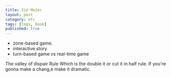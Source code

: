 ```yaml
---
title: Sid Meier
layout: post
category: etc
tags: [logs, book]
published: true
---
```


* zone-based game.
* interactive story
* turn-based game vs real-time game

The valley of dispair Rule
Which is the double it or cut it in half rule.
If you're gonna make a chang,e make it dramatic. 